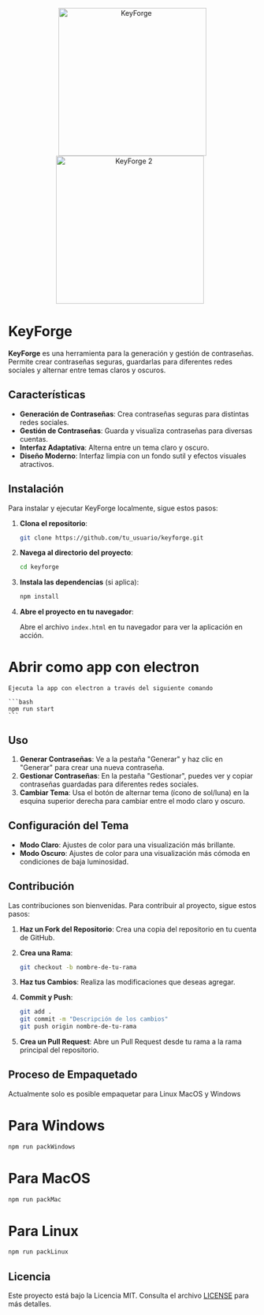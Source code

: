 <p align="center">
    <img src="https://github.com/user-attachments/assets/cc69f742-e38c-4e03-b6a1-a971792d62ce" alt="KeyForge" width="300">
    <img src="https://github.com/user-attachments/assets/d4ff6c50-16d4-47dd-b16f-9d5a9972b8e0" alt="KeyForge 2" width="300" style="margin-right: 10px;">
</p>




# KeyForge

**KeyForge** es una herramienta para la generación y gestión de contraseñas. Permite crear contraseñas seguras, guardarlas para diferentes redes sociales y alternar entre temas claros y oscuros. 



## Características

- **Generación de Contraseñas**: Crea contraseñas seguras para distintas redes sociales.
- **Gestión de Contraseñas**: Guarda y visualiza contraseñas para diversas cuentas.
- **Interfaz Adaptativa**: Alterna entre un tema claro y oscuro.
- **Diseño Moderno**: Interfaz limpia con un fondo sutil y efectos visuales atractivos.

## Instalación

Para instalar y ejecutar KeyForge localmente, sigue estos pasos:

1. **Clona el repositorio**:

    ```bash
    git clone https://github.com/tu_usuario/keyforge.git
    ```

2. **Navega al directorio del proyecto**:

    ```bash
    cd keyforge
    ```

3. **Instala las dependencias** (si aplica):

    ```bash
    npm install
    ```

4. **Abre el proyecto en tu navegador**:

    Abre el archivo `index.html` en tu navegador para ver la aplicación en acción.

# Abrir como app con electron

    Ejecuta la app con electron a través del siguiente comando

    ```bash
    npm run start
    ```

## Uso

1. **Generar Contraseñas**: Ve a la pestaña "Generar" y haz clic en "Generar" para crear una nueva contraseña.
2. **Gestionar Contraseñas**: En la pestaña "Gestionar", puedes ver y copiar contraseñas guardadas para diferentes redes sociales.
3. **Cambiar Tema**: Usa el botón de alternar tema (ícono de sol/luna) en la esquina superior derecha para cambiar entre el modo claro y oscuro.

## Configuración del Tema

- **Modo Claro**: Ajustes de color para una visualización más brillante.
- **Modo Oscuro**: Ajustes de color para una visualización más cómoda en condiciones de baja luminosidad.

## Contribución

Las contribuciones son bienvenidas. Para contribuir al proyecto, sigue estos pasos:

1. **Haz un Fork del Repositorio**: Crea una copia del repositorio en tu cuenta de GitHub.
2. **Crea una Rama**: 

    ```bash
    git checkout -b nombre-de-tu-rama
    ```

3. **Haz tus Cambios**: Realiza las modificaciones que deseas agregar.
4. **Commit y Push**:

    ```bash
    git add .
    git commit -m "Descripción de los cambios"
    git push origin nombre-de-tu-rama
    ```

5. **Crea un Pull Request**: Abre un Pull Request desde tu rama a la rama principal del repositorio.

## Proceso de Empaquetado

Actualmente solo es posible empaquetar para Linux MacOS y Windows

# Para Windows

```bash
npm run packWindows
```

# Para MacOS

```bash
npm run packMac
```

# Para Linux

```bash
npm run packLinux
```

## Licencia

Este proyecto está bajo la Licencia MIT. Consulta el archivo [LICENSE](LICENSE) para más detalles.

